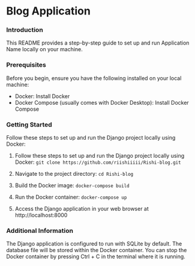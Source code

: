 # Blog Application

### Introduction
This README provides a step-by-step guide to set up and run Application Name locally on your machine.


### Prerequisites
Before you begin, ensure you have the following installed on your local machine:
- Docker: Install Docker
- Docker Compose (usually comes with Docker Desktop): Install Docker Compose

### Getting Started
Follow these steps to set up and run the Django project locally using Docker:
1. Follow these steps to set up and run the Django project locally using Docker:
`git clone https://github.com/riishiiiii/Rishi-blog.git`

2. Navigate to the project directory:
`cd Rishi-blog`

3. Build the Docker image:
`docker-compose build`

4. Run the Docker container:
`docker-compose up`

5. Access the Django application in your web browser at http://localhost:8000

### Additional Information
The Django application is configured to run with SQLite by default. The database file will be stored within the Docker container.
You can stop the Docker container by pressing Ctrl + C in the terminal where it is running.